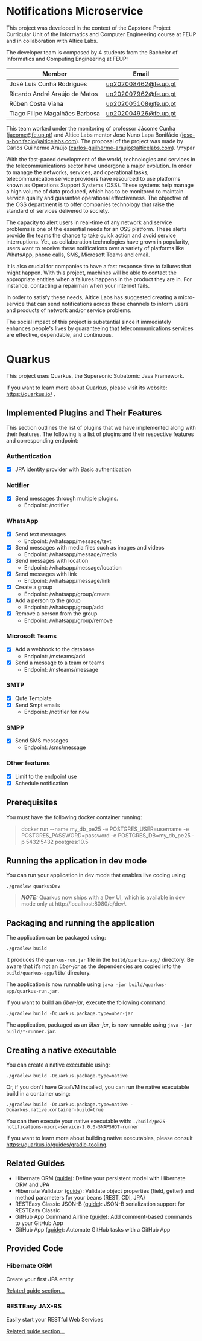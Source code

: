 # Notifications Microservice

This project was developed in the context of the Capstone Project Curricular Unit of the Informatics
and Computer Engineering course at FEUP and in collaboration with Altice Labs.

The developer team is composed by 4 students from the Bachelor of Informatics and Computing Engineering at FEUP: 

| Member | Email |
|-------------------------------------|-----------------------------------------------------|
| José Luís Cunha Rodrigues           | [up202008462@fe.up.pt](mailto:up202008462@fe.up.pt) |
| Ricardo André Araújo de Matos       | [up202007962@fe.up.pt](mailto:up202007962@fe.up.pt) |
| Rúben Costa Viana                   | [up202005108@fe.up.pt](mailto:up202005108@fe.up.pt) |
| Tiago Filipe Magalhães Barbosa      | [up202004926@fe.up.pt](mailto:up202004926@fe.up.pt) |


This team worked under the monitoring of professor Jácome Cunha ([jacome@fe.up.pt](mailto:jacome@fe.up.pt)) and Altice Labs mentor José Nuno Lapa Bonifácio ([jose-n-bonifacio@alticelabs.com](mailto:jose-n-bonifacio@alticelabs.com)).
The proposal of the project was made by Carlos Guilherme Araújo ([carlos-guilherme-araujo@alticelabs.com](mailto:carlos-guilherme-araujo@alticelabs.com)). \mypar


With the fast-paced development of the world, technologies and services in the telecommunications sector have undergone a major evolution.
In order to manage the networks, services, and operational tasks, telecommunication service providers have resourced to use platforms known as Operations Support Systems (OSS).
These systems help manage a high volume of data produced, which has to be monitored to maintain service quality and guarantee operational effectiveness.
The objective of the OSS department is to offer companies technology that raise the standard of services delivered to society.

The capacity to alert users in real-time of any network and service problems is one of the essential needs for an OSS platform.
These alerts provide the teams the chance to take quick action and avoid service interruptions.
Yet, as collaboration technologies have grown in popularity, users want to receive these notifications over a variety of platforms like WhatsApp, phone calls, SMS, Microsoft Teams and email.

It is also crucial for companies to have a fast response time to failures that might happen.
With this project, machines will be able to contact the appropriate entities when a failures happens in the product they are in.
For instance, contacting a repairman when your internet fails. 

In order to satisfy these needs, Altice Labs has suggested creating a micro-service that can send notifications across these channels to inform users and products of network and/or service problems.

The social impact of this project is substantial since it immediately enhances people's lives by guaranteeing that telecommunications services are effective, dependable, and continuous.

# Quarkus

This project uses Quarkus, the Supersonic Subatomic Java Framework.

If you want to learn more about Quarkus, please visit its website: https://quarkus.io/ .

## Implemented Plugins and Their Features

This section outlines the list of plugins that we have implemented along with their features. The following is a list of plugins and their respective features and corresponding endpoint:

### Authentication
- [x] JPA identity provider with Basic authentication

### Notifier

- [x] Send messages through multiple plugins.
  - Endpoint: /notifier

### WhatsApp

- [x] Send text messages
  - Endpoint: /whatsapp/message/text
- [x] Send messages with media files such as images and videos
  - Endpoint: /whatsapp/message/media
- [x] Send messages with location
  - Endpoint: /whatsapp/message/location
- [x] Send messages with link
  - Endpoint: /whatsapp/message/link
- [x] Create a group
  - Endpoint: /whatsapp/group/create
- [x] Add a person to the group
  - Endpoint: /whatsapp/group/add
- [x] Remove a person from the group
  - Endpoint: /whatsapp/group/remove

### Microsoft Teams

- [x] Add a webhook to the database
  - Endpoint: /msteams/add
- [x] Send a message to a team or teams
  - Endpoint: /msteams/message

### SMTP

- [x] Qute Template 
- [x] Send Smpt emails
  - Endpoint: /notifier for now

### SMPP

- [x] Send SMS messages
  - Endpoint: /sms/message

### Other features
 - [x] Limit to the endpoint use
 - [x] Schedule notification

## Prerequisites

You must have the following docker container running:
>docker run --name my_db_pe25 -e POSTGRES_USER=username -e POSTGRES_PASSWORD=password -e POSTGRES_DB=my_db_pe25 -p 5432:5432 postgres:10.5

## Running the application in dev mode

You can run your application in dev mode that enables live coding using:
```shell script
./gradlew quarkusDev
```

> **_NOTE:_**  Quarkus now ships with a Dev UI, which is available in dev mode only at http://localhost:8080/q/dev/.

## Packaging and running the application

The application can be packaged using:
```shell script
./gradlew build
```
It produces the `quarkus-run.jar` file in the `build/quarkus-app/` directory.
Be aware that it’s not an _über-jar_ as the dependencies are copied into the `build/quarkus-app/lib/` directory.

The application is now runnable using `java -jar build/quarkus-app/quarkus-run.jar`.

If you want to build an _über-jar_, execute the following command:
```shell script
./gradlew build -Dquarkus.package.type=uber-jar
```

The application, packaged as an _über-jar_, is now runnable using `java -jar build/*-runner.jar`.

## Creating a native executable

You can create a native executable using: 
```shell script
./gradlew build -Dquarkus.package.type=native
```

Or, if you don't have GraalVM installed, you can run the native executable build in a container using: 
```shell script
./gradlew build -Dquarkus.package.type=native -Dquarkus.native.container-build=true
```

You can then execute your native executable with: `./build/pe25-notifications-micro-service-1.0.0-SNAPSHOT-runner`

If you want to learn more about building native executables, please consult https://quarkus.io/guides/gradle-tooling.

## Related Guides

- Hibernate ORM ([guide](https://quarkus.io/guides/hibernate-orm)): Define your persistent model with Hibernate ORM and JPA
- Hibernate Validator ([guide](https://quarkus.io/guides/validation)): Validate object properties (field, getter) and method parameters for your beans (REST, CDI, JPA)
- RESTEasy Classic JSON-B ([guide](https://quarkus.io/guides/rest-json)): JSON-B serialization support for RESTEasy Classic
- GitHub App Command Airline ([guide](https://quarkiverse.github.io/quarkiverse-docs/quarkus-github-app/dev/index.html)): Add comment-based commands to your GitHub App
- GitHub App ([guide](https://quarkiverse.github.io/quarkiverse-docs/quarkus-github-app/dev/index.html)): Automate GitHub tasks with a GitHub App

## Provided Code

### Hibernate ORM

Create your first JPA entity

[Related guide section...](https://quarkus.io/guides/hibernate-orm)



### RESTEasy JAX-RS

Easily start your RESTful Web Services

[Related guide section...](https://quarkus.io/guides/getting-started#the-jax-rs-resources)
